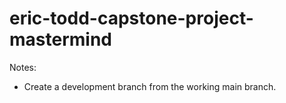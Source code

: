 # eric-todd-capstone-project-mastermind

Notes:
- Create a development branch from the working main branch.
